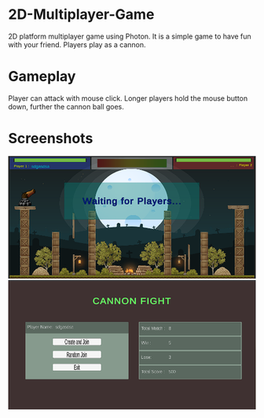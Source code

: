 # 2D-Multiplayer-Game
2D platform multiplayer game using Photon. It is a simple game to have fun with your friend. Players play as a cannon.

# Gameplay
Player can attack with mouse click. Longer players hold the mouse button down, further the cannon ball goes.

# Screenshots

![Waiting for Player](https://github.com/denizkorkmaz52/2D-Multiplayer-Game/blob/main/Waiting%20for%20player.PNG)
![Initial Game Scene](https://github.com/denizkorkmaz52/2D-Multiplayer-Game/blob/main/Initial%20Scene.PNG)

